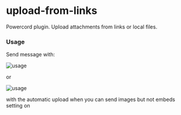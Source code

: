 # upload-from-links
Powercord plugin. Upload attachments from links or local files.

### Usage
Send message with:

![usage](https://cdn.discordapp.com/attachments/538759280497786890/686277083365638166/64lnp3bv.png)

or

![usage](https://cdn.discordapp.com/attachments/758081938593415229/758290013694722109/3jpO.png)

with the automatic upload when you can send images but not embeds setting on